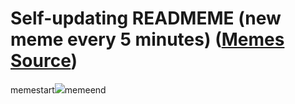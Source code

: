 # Self-updating READMEME (new meme every 5 minutes) ([Memes Source](https://bramses.notion.site/a49c1e962b7646879176ac3b327b6533?v=4d1eda54b170483cb03a40f257231764))

memestart![](https://www.notion.so/image/https%3A%2F%2Fs3-us-west-2.amazonaws.com%2Fsecure.notion-static.com%2F8893daff-8999-4297-a2a5-f22324273c6f%2FDC1AEBD8-F9EA-4405-8EE7-C24A996C1B2B.jpeg?table=block&id=13d8f7e1-9ed0-4d76-9c6d-4e8ff64452de&cache=v2)memeend
